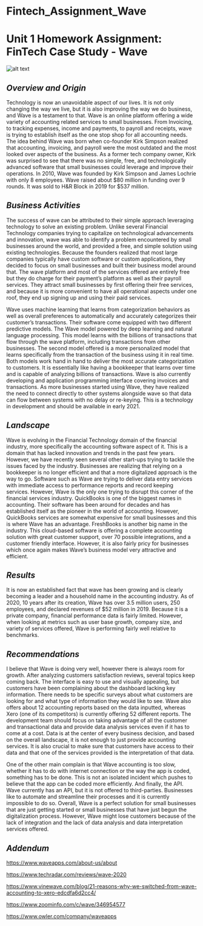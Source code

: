 # Fintech_Assignment_Wave

# Unit 1 Homework Assignment: FinTech Case Study - Wave
![alt text](https://dwdqz3611m4qq.cloudfront.net/meta-images/Wave_shareable_image.jpg?mtime=20181207145119&focal=none)
## *Overview and Origin*
Technology is now an unavoidable aspect of our lives. It is not only changing the way we live, but it is also improving the way we do business, and Wave is a testament to that. Wave is an online platform offering a wide variety of accounting related services to small businesses. From Invoicing, to tracking expenses, income and payments, to payroll and receipts, wave is trying to establish itself as the one stop shop for all accounting needs. The idea behind Wave was born when co-founder Kirk Simpson realized that accounting, invoicing, and payroll were the most outdated and the most looked over aspects of the business. As a former tech company owner, Kirk was surprised to see that there was no simple, free, and technologically advanced software that small businesses could leverage and improve their operations. In 2010, Wave was founded by Kirk Simpson and James Lochrie with only 8 employees. Wave raised about $80 million in funding over 9 rounds. It was sold to H&R Block in 2019 for $537 million. 
## *Business Activities*
The success of wave can be attributed to their simple approach leveraging technology to solve an existing problem. Unlike several Financial Technology companies trying to capitalize on technological advancements and innovation, wave was able to identify a problem encountered by small businesses around the world, and provided a free, and simple solution using existing technologies. Because the founders realized that most large companies typically have custom software or custom applications, they decided to focus on small businesses and built their business model around that. The wave platform and most of the services offered are entirely free but they do charge for their payment’s platform as well as their payroll services. They attract small businesses by first offering their free services, and because it is more convenient to have all operational aspects under one roof, they end up signing up and using their paid services.

Wave uses machine learning that learns from categorization behaviors as well as overall preferences to automatically and accurately categorizes their customer’s transactions. Their software come equipped with two different predictive models. The Wave model powered by deep learning and natural language processing. This model learns with the billions of transactions that flow through the wave platform, including transactions from other businesses. The second model offered is a more personalized model that learns specifically from the transaction of the business using it in real time. Both models work hand in hand to deliver the most accurate categorization to customers. It is essentially like having a bookkeeper that learns over time and is capable of analyzing billions of transactions. 
Wave is also currently developing and application programming interface covering invoices and transactions. As more businesses started using Wave, they have realized the need to connect directly to other systems alongside wave so that data can flow between systems with no delay or re-keying. This is a technology in development and should be available in early 2021. 
## *Landscape*
Wave is evolving in the Financial Technology domain of the financial industry, more specifically the accounting software aspect of it. This is a domain that has lacked innovation and trends in the past few years. However, we have recently seen several other start-ups trying to tackle the issues faced by the industry. Businesses are realizing that relying on a bookkeeper is no longer efficient and that a more digitalized approach is the way to go. Software such as Wave are trying to deliver data entry services with immediate access to performance reports and record keeping services. 
However, Wave is the only one trying to disrupt this corner of the financial services industry. QuickBooks is one of the biggest names in accounting. Their software has been around for decades and has established itself as the pioneer in the world of accounting. However, QuickBooks services are somewhat expensive for small businesses and this is where Wave has an advantage. FreshBooks is another big name in the industry. This cloud-based software is offering a complete accounting solution with great customer support, over 70 possible integrations, and a customer friendly interface. However, it is also fairly pricy for businesses which once again makes Wave’s business model very attractive and efficient.
## *Results*
It is now an established fact that wave has been growing and is clearly becoming a leader and a household name in the accounting industry. As of 2020, 10 years after its creation, Wave has over 3.5 million users, 250 employees, and declared revenues of $52 million in 2019. Because it is a private company, financial performance data is fairly limited. However, when looking at metrics such as user base growth, company size, and variety of services offered, Wave is performing fairly well relative to benchmarks. 
## *Recommendations*
I believe that Wave is doing very well, however there is always room for growth. After analyzing customers satisfaction reviews, several topics keep coming back. The interface is easy to use and visually appealing, but customers have been complaining about the dashboard lacking key information. There needs to be specific surveys about what customers are looking for and what type of information they would like to see. Wave also offers about 12 accounting reports based on the data inputted, whereas Xero (one of its competitors) is currently offering 52 different reports. The development team should focus on taking advantage of all the customer and transactional data and provide data analysis services even if it has to come at a cost. Data is at the center of every business decision, and based on the overall landscape, it is not enough to just provide accounting services. It is also crucial to make sure that customers have access to their data and that one of the services provided is the interpretation of that data. 

One of the other main complain is that Wave accounting is too slow, whether it has to do with internet connection or the way the app is coded, something has to be done. This is not an isolated incident which pushes to believe that the app can be coded more efficiently.
And finally, the API. Wave currently has an API, but it is not offered to third-parties. Businesses like to automate and streamline their processes and it is currently impossible to do so. 
Overall, Wave is a perfect solution for small businesses that are just getting started or small businesses that have just begun the digitalization process. However, Wave might lose customers because of the lack of integration and the lack of data analysis and data interpretation services offered. 
## *Addendum* 
https://www.waveapps.com/about-us/about

https://www.techradar.com/reviews/wave-2020 

https://www.vinewave.com/blog/21-reasons-why-we-switched-from-wave-accounting-to-xero-edcdfa6d2cc4/

https://www.zoominfo.com/c/wave/346954577

https://www.owler.com/company/waveapps
